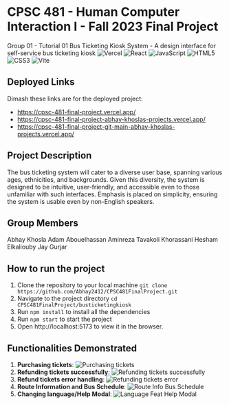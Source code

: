 # CPSC 481 - Human Computer Interaction I - Fall 2023 Final Project
Group 01 - Tutorial 01
Bus Ticketing Kiosk System - A design interface for self-service bus ticketing kiosk
![Vercel](https://img.shields.io/badge/vercel-%23000000.svg?style=for-the-badge&logo=vercel&logoColor=white) 	![React](https://img.shields.io/badge/react-%2320232a.svg?style=for-the-badge&logo=react&logoColor=%2361DAFB) ![JavaScript](https://img.shields.io/badge/javascript-%23323330.svg?style=for-the-badge&logo=javascript&logoColor=%23F7DF1E) ![HTML5](https://img.shields.io/badge/html5-%23E34F26.svg?style=for-the-badge&logo=html5&logoColor=white) ![CSS3](https://img.shields.io/badge/css3-%231572B6.svg?style=for-the-badge&logo=css3&logoColor=white) ![Vite](https://img.shields.io/badge/vite-%23646CFF.svg?style=for-the-badge&logo=vite&logoColor=white)

## Deployed Links
Dimash these links are for the deployed project: 
- https://cpsc-481-final-project.vercel.app/
- https://cpsc-481-final-project-abhay-khoslas-projects.vercel.app/ 
- https://cpsc-481-final-project-git-main-abhay-khoslas-projects.vercel.app/ 

## Project Description
The bus ticketing system will cater to a diverse user base, spanning various ages, ethnicities, and backgrounds. Given this diversity, the system is designed to be intuitive, user-friendly, and accessible even to those unfamiliar with such interfaces. Emphasis is placed on simplicity, ensuring the system is usable even by non-English speakers.

## Group Members
Abhay Khosla 
Adam Abouelhassan 
Aminreza Tavakoli Khorassani 
Hesham Elkaliouby 
Jay Gurjar 

## How to run the project
1. Clone the repository to your local machine ```git clone https://github.com/Abhay2412/CPSC481FinalProject.git```
2. Navigate to the project directory ```cd CPSC481FinalProject/busticketingkiosk```
3. Run ```npm install``` to install all the dependencies
4. Run ```npm start``` to start the project
5. Open http://localhost:5173 to view it in the browser.

## Functionalities Demonstrated
1. **Purchasing tickets**: 
![Purchasing tickets](./busticketingkiosk/Readme%20Gifs/PurchaseTickets.gif)
2. **Refunding tickets successfully**:
![Refunding tickets successfully](./busticketingkiosk/Readme%20Gifs/RefundTicketsSuccess.gif)   
3. **Refund tickets error handling**: 
![Refunding tickets error](./busticketingkiosk/Readme%20Gifs/RefundTicketsError.gif)   
4. **Route Information and Bus Schedule**: 
![Route Info Bus Schedule](./busticketingkiosk/Readme%20Gifs/RouteInfoBusSchedule.gif)   
5. **Changing language/Help Modal**:
![Language Feat Help Modal](./busticketingkiosk/Readme%20Gifs/LangFeatHelpModal.gif)   
